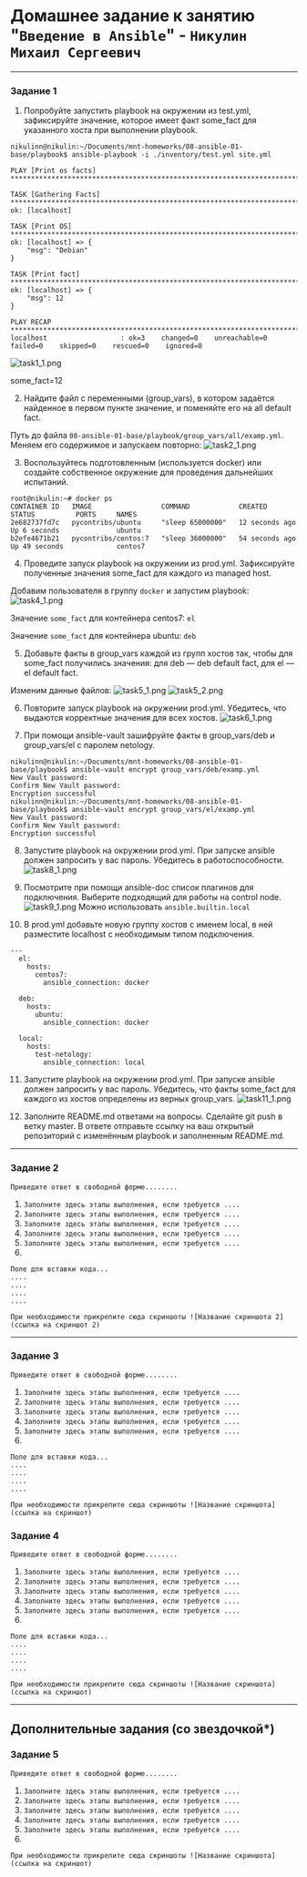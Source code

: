 # Домашнее задание к занятию "`Введение в Ansible`" - `Никулин Михаил Сергеевич`



---

### Задание 1

1. Попробуйте запустить playbook на окружении из test.yml, зафиксируйте значение, которое имеет факт some_fact для указанного хоста при выполнении playbook.
```
nikulinn@nikulin:~/Documents/mnt-homeworks/08-ansible-01-base/playbook$ ansible-playbook -i ./inventory/test.yml site.yml 

PLAY [Print os facts] **************************************************************************************************************************************************************************************************************

TASK [Gathering Facts] *************************************************************************************************************************************************************************************************************
ok: [localhost]

TASK [Print OS] ********************************************************************************************************************************************************************************************************************
ok: [localhost] => {
    "msg": "Debian"
}

TASK [Print fact] ******************************************************************************************************************************************************************************************************************
ok: [localhost] => {
    "msg": 12
}

PLAY RECAP *************************************************************************************************************************************************************************************************************************
localhost                  : ok=3    changed=0    unreachable=0    failed=0    skipped=0    rescued=0    ignored=0   

```
![task1_1.png](img%2Ftask1_1.png)

some_fact=12

2. Найдите файл с переменными (group_vars), в котором задаётся найденное в первом пункте значение, и поменяйте его на all default fact.

Путь до файла ```08-ansible-01-base/playbook/group_vars/all/examp.yml```. Меняем его содержимое и запускаем повторно:
![task2_1.png](img%2Ftask2_1.png)

3. Воспользуйтесь подготовленным (используется docker) или создайте собственное окружение для проведения дальнейших испытаний.
```
root@nikulin:~# docker ps
CONTAINER ID   IMAGE                 COMMAND            CREATED          STATUS          PORTS     NAMES
2e682737fd7c   pycontribs/ubuntu     "sleep 65000000"   12 seconds ago   Up 6 seconds              ubuntu
b2efe4671b21   pycontribs/centos:7   "sleep 36000000"   54 seconds ago   Up 49 seconds             centos7

```

4. Проведите запуск playbook на окружении из prod.yml. Зафиксируйте полученные значения some_fact для каждого из managed host.

Добавим пользователя в группу ```docker``` и запустим playbook:
![task4_1.png](img%2Ftask4_1.png)

Значение ```some_fact``` для контейнера centos7: ```el```

Значение ```some_fact``` для контейнера ubuntu: ```deb```

5. Добавьте факты в group_vars каждой из групп хостов так, чтобы для some_fact получились значения: для deb — deb default fact, для el — el default fact.

Изменим данные файлов:
![task5_1.png](img%2Ftask5_1.png)
![task5_2.png](img%2Ftask5_2.png)

6. Повторите запуск playbook на окружении prod.yml. Убедитесь, что выдаются корректные значения для всех хостов.
![task6_1.png](img%2Ftask6_1.png)

7. При помощи ansible-vault зашифруйте факты в group_vars/deb и group_vars/el с паролем netology.
```
nikulinn@nikulin:~/Documents/mnt-homeworks/08-ansible-01-base/playbook$ ansible-vault encrypt group_vars/deb/examp.yml 
New Vault password: 
Confirm New Vault password: 
Encryption successful
nikulinn@nikulin:~/Documents/mnt-homeworks/08-ansible-01-base/playbook$ ansible-vault encrypt group_vars/el/examp.yml 
New Vault password: 
Confirm New Vault password: 
Encryption successful
```

8. Запустите playbook на окружении prod.yml. При запуске ansible должен запросить у вас пароль. Убедитесь в работоспособности.
![task8_1.png](img%2Ftask8_1.png)

9. Посмотрите при помощи ansible-doc список плагинов для подключения. Выберите подходящий для работы на control node.
![task9_1.png](img%2Ftask9_1.png)
Можно использовать ```ansible.builtin.local```

10. В prod.yml добавьте новую группу хостов с именем local, в ней разместите localhost с необходимым типом подключения.
```
---
  el:
    hosts:
      centos7:
        ansible_connection: docker

  deb:
    hosts:
      ubuntu:
        ansible_connection: docker

  local:
    hosts:
      test-netology:
        ansible_connection: local
```

11. Запустите playbook на окружении prod.yml. При запуске ansible должен запросить у вас пароль. Убедитесь, что факты some_fact для каждого из хостов определены из верных group_vars.
![task11_1.png](img%2Ftask11_1.png)

13. Заполните README.md ответами на вопросы. Сделайте git push в ветку master. В ответе отправьте ссылку на ваш открытый репозиторий с изменённым playbook и заполненным README.md.


---

### Задание 2

`Приведите ответ в свободной форме........`

1. `Заполните здесь этапы выполнения, если требуется ....`
2. `Заполните здесь этапы выполнения, если требуется ....`
3. `Заполните здесь этапы выполнения, если требуется ....`
4. `Заполните здесь этапы выполнения, если требуется ....`
5. `Заполните здесь этапы выполнения, если требуется ....`
6. 

```
Поле для вставки кода...
....
....
....
....
```

`При необходимости прикрепитe сюда скриншоты
![Название скриншота 2](ссылка на скриншот 2)`


---

### Задание 3

`Приведите ответ в свободной форме........`

1. `Заполните здесь этапы выполнения, если требуется ....`
2. `Заполните здесь этапы выполнения, если требуется ....`
3. `Заполните здесь этапы выполнения, если требуется ....`
4. `Заполните здесь этапы выполнения, если требуется ....`
5. `Заполните здесь этапы выполнения, если требуется ....`
6. 

```
Поле для вставки кода...
....
....
....
....
```

`При необходимости прикрепитe сюда скриншоты
![Название скриншота](ссылка на скриншот)`

### Задание 4

`Приведите ответ в свободной форме........`

1. `Заполните здесь этапы выполнения, если требуется ....`
2. `Заполните здесь этапы выполнения, если требуется ....`
3. `Заполните здесь этапы выполнения, если требуется ....`
4. `Заполните здесь этапы выполнения, если требуется ....`
5. `Заполните здесь этапы выполнения, если требуется ....`
6. 

```
Поле для вставки кода...
....
....
....
....
```

`При необходимости прикрепитe сюда скриншоты
![Название скриншота](ссылка на скриншот)`

---
## Дополнительные задания (со звездочкой*)


### Задание 5

`Приведите ответ в свободной форме........`

1. `Заполните здесь этапы выполнения, если требуется ....`
2. `Заполните здесь этапы выполнения, если требуется ....`
3. `Заполните здесь этапы выполнения, если требуется ....`
4. `Заполните здесь этапы выполнения, если требуется ....`
5. `Заполните здесь этапы выполнения, если требуется ....`
6. 

`При необходимости прикрепитe сюда скриншоты
![Название скриншота](ссылка на скриншот)`
